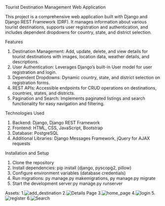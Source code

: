Tourist Destination Management Web Application

This project is a comprehensive web application built with Django and Django REST Framework (DRF). 
It manages information about various tourist destinations, supports user registration and authentication, and includes dependent dropdowns for country, state, and district selection.

Features

1. Destination Management: Add, update, delete, and view details for tourist destinations with images, location data, weather details, and descriptions.
2. User Authentication: Leverages Django’s built-in User model for user registration and login.
3. Dependent Dropdowns: Dynamic country, state, and district selection on registration forms.
4. REST APIs: Accessible endpoints for CRUD operations on destinations, countries, states, and districts.
5. Pagination and Search: Implements paginated listings and search functionality for easy navigation and filtering.

Technologies Used

1. Backend: Django, Django REST Framework
2. Frontend: HTML, CSS, JavaScript, Bootstrap
3. Database: PostgreSQL
4. Additional Libraries: Django Messages Framework, jQuery for AJAX requests

Installation and Setup

1. Clone the repository
2. Install dependencies: pip install (django, pyscopg2, pillow)
3. Configure environment variables (database credentials)
4. Run migrations: py manage.py makemigrations, py manage.py migrate
5. Start the development server:py manage.py runserver

Assets:
1.![add_destination](https://github.com/user-attachments/assets/16da66a2-e77c-489f-9697-d6a8f67a488f)
2.![Details Page](https://github.com/user-attachments/assets/3aa745d0-7189-49c1-9eb4-92e0c63ba81a)
3.![home_page](https://github.com/user-attachments/assets/ff445507-4173-442a-b0fb-8bc66a4b8825)
4.![login](https://github.com/user-attachments/assets/45b8010d-3b16-4b11-8562-bed721e43402)
5.![register](https://github.com/user-attachments/assets/bfda620a-7c06-4254-9e12-ee3d0d9ec3b4)
6.![Search](https://github.com/user-attachments/assets/c648641a-7415-4533-836a-99e7052e8cda)





